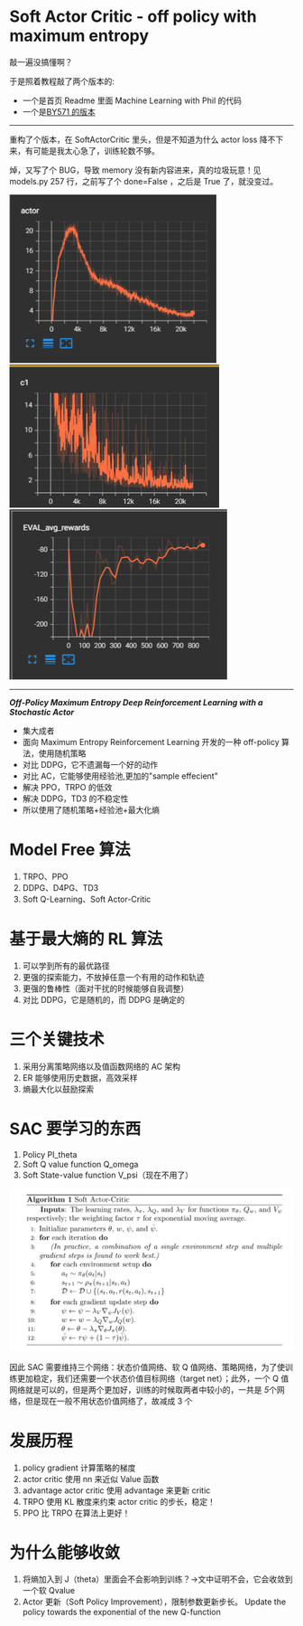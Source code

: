 # Soft Actor Critic - off policy with maximum entropy

敲一遍没搞懂啊？

于是照着教程敲了两个版本的:

- 一个是首页 Readme 里面 Machine Learning with Phil 的代码
- 一个是[BY571 的版本](https://github.com/BY571/Soft-Actor-Critic-and-Extensions)

---

重构了个版本，在 SoftActorCritic 里头，但是不知道为什么 actor loss 降不下来，有可能是我太心急了，训练轮数不够。

焯，又写了个 BUG，导致 memory 没有新内容进来，真的垃圾玩意！见 models.py 257 行，之前写了个 done=False ，之后是 True 了，就没变过。

![](./actorloss.png)
![](./criticloss.png)
![](./eprewards.png)

---

**_Off-Policy Maximum Entropy Deep Reinforcement Learning with a Stochastic Actor_**

- 集大成者
- 面向 Maximum Entropy Reinforcement Learning 开发的一种 off-policy 算法，使用随机策略
- 对比 DDPG，它不遗漏每一个好的动作
- 对比 AC，它能够使用经验池,更加的"sample effecient"
- 解决 PPO，TRPO 的低效
- 解决 DDPG，TD3 的不稳定性
- 所以使用了随机策略+经验池+最大化熵

# Model Free 算法

1. TRPO、PPO
2. DDPG、D4PG、TD3
3. Soft Q-Learning、Soft Actor-Critic

# 基于最大熵的 RL 算法

1. 可以学到所有的最优路径
2. 更强的探索能力，不放掉任意一个有用的动作和轨迹
3. 更强的鲁棒性（面对干扰的时候能够自我调整）
4. 对比 DDPG，它是随机的，而 DDPG 是确定的

# 三个关键技术

1. 采用分离策略网络以及值函数网络的 AC 架构
2. ER 能够使用历史数据，高效采样
3. 熵最大化以鼓励探索

# SAC 要学习的东西

1. Policy PI_theta
2. Soft Q value function Q_omega
3. Soft State-value function V_psi（现在不用了）

![](./SAC_algo.png)<br>

因此 SAC 需要维持三个网络：状态价值网络、软 Q 值网络、策略网络，为了使训练更加稳定，我们还需要一个状态价值目标网络（target net）；此外，一个 Q 值网络就是可以的，但是两个更加好，训练的时候取两者中较小的，一共是 *5*个网络，但是现在一般不用状态价值网络了，故减成 3 个

# 发展历程

1. policy gradient 计算策略的梯度
2. actor critic 使用 nn 来近似 Value 函数
3. advantage actor critic 使用 advantage 来更新 critic
4. TRPO 使用 KL 散度来约束 actor critic 的步长，稳定！
5. PPO 比 TRPO 在算法上更好！

# 为什么能够收敛

1. 将熵加入到 J（theta）里面会不会影响到训练？->文中证明不会，它会收敛到一个软 Qvalue
2. Actor 更新（Soft Policy Improvement），限制参数更新步长。 Update the policy towards the exponential of the new Q-function
